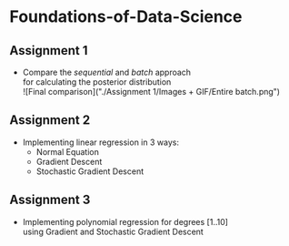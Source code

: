 # Foundations-of-Data-Science

## Assignment 1
- Compare the _sequential_ and _batch_ approach <br/> for calculating the posterior distribution <br/>
![Final comparison]("./Assignment 1/Images + GIF/Entire batch.png")

## Assignment 2
- Implementing linear regression in 3 ways:
	* Normal Equation
	* Gradient Descent
	* Stochastic Gradient Descent

## Assignment 3
- Implementing polynomial regression for degrees [1..10] <br/> using Gradient and Stochastic Gradient Descent